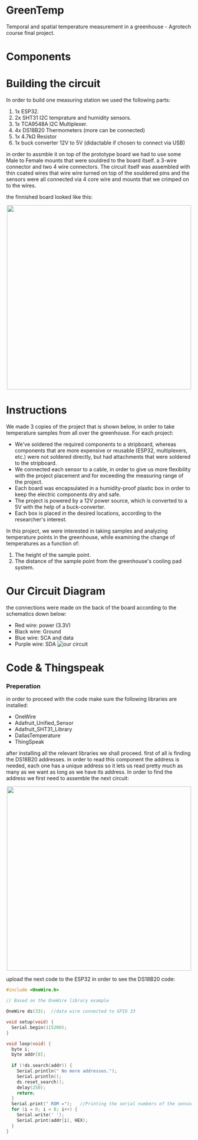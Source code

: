 # GreenTemp
Temporal and spatial temperature measurement in a greenhouse - Agrotech course final project.
# Components

# Building the circuit
In order to build one measuring station we used the following parts:
1. 1x ESP32.
2. 2x SHT31 I2C temprature and humidity sensors.
3. 1x TCA9548A I2C Multiplexer.
4. 4x DS18B20 Thermometers (more can be connected)
5. 1x 4.7kΩ Resistor
6. 1x buck converter 12V to 5V (didactable if chosen to connect via USB)

in order to assmble it on top of the prototype board we had to use some Male to Female mounts that were souldred to the board itself. a 3-wire connector and two 4 wire connectors. The circuit itself was assembled with thin coated wires that wire wire turned on top of the souldered pins and the sensors were all connected via 4 core wire and mounts that we crimped on to the wires.

the finnished board looked like this:
<p align="center">
<img src="https://user-images.githubusercontent.com/107586157/176545093-fced8147-ff82-42ee-ba7c-0c1321bde8c0.jpg" width="500">
</p>



# Instructions
We made 3 copies of the project that is shown below, in order to take temperature samples from all over the greenhouse.
For each project:
- We've soldered the required components to a stripboard, whereas components that are more expensive or reusable (ESP32, multiplexers, etc.) were not soldered directly, but had attachments that were soldered to the stripboard.
- We connected each sensor to a cable, in order to give us more flexibility with the project placement and for exceeding the measuring range of the project.
- Each board was encapsulated in a humidity-proof plastic box in order to keep the electric components dry and safe.
- The project is powered by a 12V power source, which is converted to a 5V with the help of a buck-converter.
- Each box is placed in the desired locations, according to the researcher's interest.
 
In this project, we were interested in taking samples and analyzing temperature points in the greenhouse, while examining the change of temperatures as a function of:
  1. The height of the sample point.
  2. The distance of the sample point from the greenhouse's cooling pad system.

# Our Circuit Diagram
the connections were made on the back of the board according to the schematics down below:

- Red wire: power (3.3V)
- Black wire: Ground
- Blue wire: SCA and data
- Purple wire: SDA
![our circuit](https://user-images.githubusercontent.com/107586157/176541063-b7465c39-da76-41f2-b240-bf56e5ab83b7.jpg)
# Code & Thingspeak
### Preperation ###
in order to proceed with the code make sure the following libraries are installed:
- OneWire
- Adafruit_Unified_Sensor
- Adafruit_SHT31_Library
- DallasTemperature
- ThingSpeak

after installing all the relevant libraries we shall proceed.
first of all is finding the DS18B20 addresses. in order to read this component the address is needed, each one has a unique address so it lets us read pretty much as many as we want as long as we have its address.
In order to find the address we first need to assemble the next circuit:
<p align="center">
<img src="https://user-images.githubusercontent.com/107586157/177033550-8902eeaa-9344-484f-84fa-824816cc395d.jpg" width="500">
</p>

upload the next code to the ESP32 in order to see the DS18B20 code:

```C++
#include <OneWire.h>

// Based on the OneWire library example

OneWire ds(33);  //data wire connected to GPIO 33

void setup(void) {
  Serial.begin(115200);
}

void loop(void) {
  byte i;
  byte addr[8];
  
  if (!ds.search(addr)) {
    Serial.println(" No more addresses.");
    Serial.println();
    ds.reset_search();
    delay(250);
    return;
  }
  Serial.print(" ROM =");   //Printing the serial numbers of the sensors
  for (i = 0; i < 8; i++) {
    Serial.write(' ');
    Serial.print(addr[i], HEX);
  }
}
```


